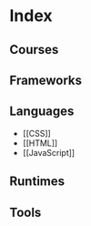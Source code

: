 # Index

## Courses


## Frameworks


## Languages
* [[CSS]]
* [[HTML]]
* [[JavaScript]]

## Runtimes


## Tools

